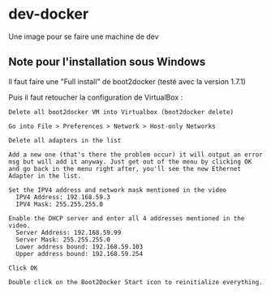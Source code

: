 # dev-docker

Une image pour se faire une machine de dev

## Note pour l'installation sous Windows

Il faut faire une "Full install" de boot2docker (testé avec la version 1.7.1)

Puis il faut retoucher la configuration de VirtualBox :

    Delete all boot2docker VM into Virtualbox (boot2docker delete)

    Go into File > Preferences > Network > Host-only Networks

    Delete all adapters in the list

    Add a new one (that's there the problem occur) it will output an error msg but will add it anyway. Just get out of the menu by clicking OK and go back in the menu right after, you'll see the new Ethernet Adapter in the list.

    Set the IPV4 address and network mask mentioned in the video
      IPV4 Address: 192.168.59.3
      IPV4 Mask: 255.255.255.0

    Enable the DHCP server and enter all 4 addresses mentioned in the video.
      Server Address: 192.168.59.99
      Server Mask: 255.255.255.0
      Lower address bound: 192.168.59.103
      Upper address bound: 192.168.59.254

    Click OK

    Double click on the Boot2Docker Start icon to reinitialize everything.
